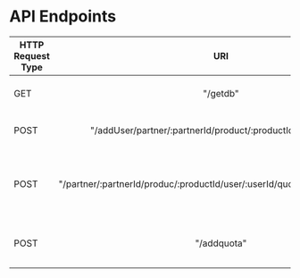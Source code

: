 # API Endpoints


| HTTP Request Type       | URI           | What does it do  |
| ------------- |:-------------:| -----:|
| GET     | "/getdb" | Retrieve Database info |
| POST     | "/addUser/partner/:partnerId/product/:productId/user/:userId"    |   Add user to billing database |
| POST | "/partner/:partnerId/produc/:productId/user/:userId/quotaReached/:quotaId/" | Call by Quota when a quota is reached its limit |
| POST | "/addquota" | Add quota to billing database|
